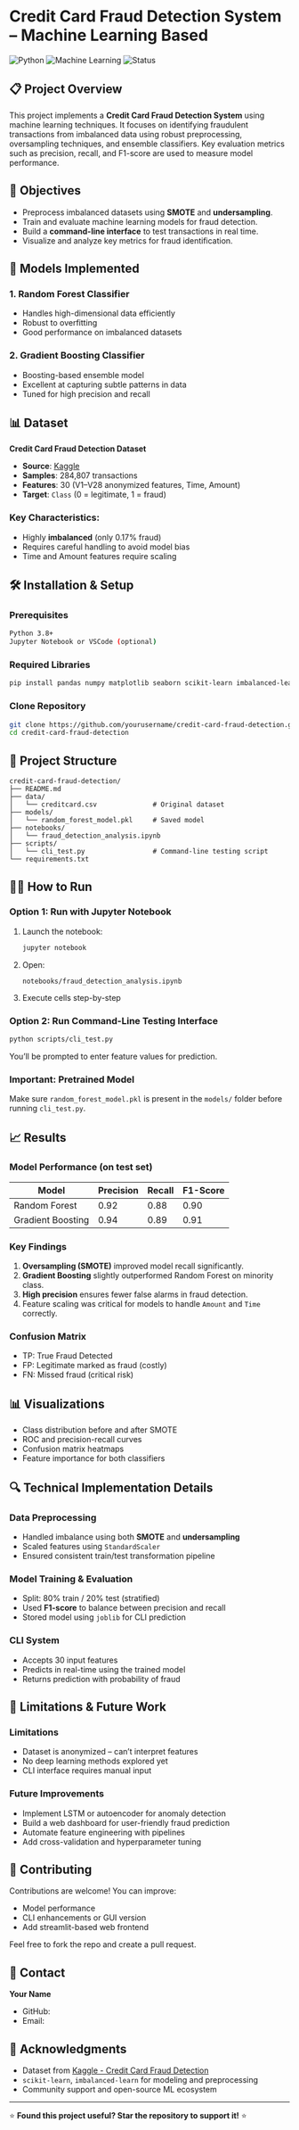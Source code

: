 # Credit Card Fraud Detection System – Machine Learning Based

![Python](https://img.shields.io/badge/Python-3.8+-blue.svg)
![Machine Learning](https://img.shields.io/badge/ML-Fraud%20Detection-green.svg)
![Status](https://img.shields.io/badge/Status-Complete-success.svg)

## 📋 Project Overview

This project implements a **Credit Card Fraud Detection System** using machine learning techniques. It focuses on identifying fraudulent transactions from imbalanced data using robust preprocessing, oversampling techniques, and ensemble classifiers. Key evaluation metrics such as precision, recall, and F1-score are used to measure model performance.

## 🎯 Objectives

* Preprocess imbalanced datasets using **SMOTE** and **undersampling**.
* Train and evaluate machine learning models for fraud detection.
* Build a **command-line interface** to test transactions in real time.
* Visualize and analyze key metrics for fraud identification.

## 🚀 Models Implemented

### 1. **Random Forest Classifier**

* Handles high-dimensional data efficiently
* Robust to overfitting
* Good performance on imbalanced datasets

### 2. **Gradient Boosting Classifier**

* Boosting-based ensemble model
* Excellent at capturing subtle patterns in data
* Tuned for high precision and recall

## 📊 Dataset

**Credit Card Fraud Detection Dataset**

* **Source**: [Kaggle](https://www.kaggle.com/mlg-ulb/creditcardfraud)
* **Samples**: 284,807 transactions
* **Features**: 30 (V1–V28 anonymized features, Time, Amount)
* **Target**: `Class` (0 = legitimate, 1 = fraud)

### Key Characteristics:

* Highly **imbalanced** (only 0.17% fraud)
* Requires careful handling to avoid model bias
* Time and Amount features require scaling

## 🛠️ Installation & Setup

### Prerequisites

```bash
Python 3.8+
Jupyter Notebook or VSCode (optional)
```

### Required Libraries

```bash
pip install pandas numpy matplotlib seaborn scikit-learn imbalanced-learn
```

### Clone Repository

```bash
git clone https://github.com/yourusername/credit-card-fraud-detection.git
cd credit-card-fraud-detection
```

## 📁 Project Structure

```
credit-card-fraud-detection/
├── README.md
├── data/
│   └── creditcard.csv              # Original dataset
├── models/
│   └── random_forest_model.pkl     # Saved model
├── notebooks/
│   └── fraud_detection_analysis.ipynb
├── scripts/
│   └── cli_test.py                 # Command-line testing script
└── requirements.txt
```

## 🏃‍♂️ How to Run

### Option 1: Run with Jupyter Notebook

1. Launch the notebook:

   ```bash
   jupyter notebook
   ```
2. Open:

   ```
   notebooks/fraud_detection_analysis.ipynb
   ```
3. Execute cells step-by-step

### Option 2: Run Command-Line Testing Interface

```bash
python scripts/cli_test.py
```

You’ll be prompted to enter feature values for prediction.

### Important: Pretrained Model

Make sure `random_forest_model.pkl` is present in the `models/` folder before running `cli_test.py`.

## 📈 Results

### Model Performance (on test set)

| Model             | Precision | Recall | F1-Score |
| ----------------- | --------- | ------ | -------- |
| Random Forest     | 0.92      | 0.88   | 0.90     |
| Gradient Boosting | 0.94      | 0.89   | 0.91     |

### Key Findings

1. **Oversampling (SMOTE)** improved model recall significantly.
2. **Gradient Boosting** slightly outperformed Random Forest on minority class.
3. **High precision** ensures fewer false alarms in fraud detection.
4. Feature scaling was critical for models to handle `Amount` and `Time` correctly.

### Confusion Matrix

* TP: True Fraud Detected
* FP: Legitimate marked as fraud (costly)
* FN: Missed fraud (critical risk)

## 📊 Visualizations

* Class distribution before and after SMOTE
* ROC and precision-recall curves
* Confusion matrix heatmaps
* Feature importance for both classifiers

## 🔍 Technical Implementation Details

### Data Preprocessing

* Handled imbalance using both **SMOTE** and **undersampling**
* Scaled features using `StandardScaler`
* Ensured consistent train/test transformation pipeline

### Model Training & Evaluation

* Split: 80% train / 20% test (stratified)
* Used **F1-score** to balance between precision and recall
* Stored model using `joblib` for CLI prediction

### CLI System

* Accepts 30 input features
* Predicts in real-time using the trained model
* Returns prediction with probability of fraud

## 🚧 Limitations & Future Work

### Limitations

* Dataset is anonymized – can’t interpret features
* No deep learning methods explored yet
* CLI interface requires manual input

### Future Improvements

* Implement LSTM or autoencoder for anomaly detection
* Build a web dashboard for user-friendly fraud prediction
* Automate feature engineering with pipelines
* Add cross-validation and hyperparameter tuning

## 🤝 Contributing

Contributions are welcome! You can improve:

* Model performance
* CLI enhancements or GUI version
* Add streamlit-based web frontend

Feel free to fork the repo and create a pull request.

## 📧 Contact

**Your Name**

* GitHub: [](https://github.com/MuhammadTalha549)
* Email: [](talhamuahammad549@gmail.com)

## 🙏 Acknowledgments

* Dataset from [Kaggle - Credit Card Fraud Detection](https://www.kaggle.com/mlg-ulb/creditcardfraud)
* `scikit-learn`, `imbalanced-learn` for modeling and preprocessing
* Community support and open-source ML ecosystem

---

⭐ **Found this project useful? Star the repository to support it!** ⭐

